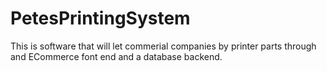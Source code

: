 # PetesPrintingSystem

This is software that will let commerial companies by printer parts through and ECommerce font end and a database backend. 

